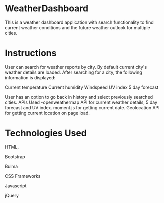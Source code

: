 # WeatherDashboard


This is a weather dashboard application with search functionality to find current weather conditions and the future weather outlook for multiple cities.

# Instructions

User can search for weather reports by city. By default current city's weather details are loaded.
After searching for a city, the following information is displayed:

Current temperature
Current humidity
Windspeed
UV index
5 day forecast

User has an option to go back in history and select previously searched cities.
APIs Used -openweathermap API for current weather details, 5 day forecast and UV index.
moment.js for getting current date.
Geolocation API for getting current location on page load.


# Technologies Used

HTML, 

Bootstrap

Bulma 

CSS Frameworks

Javascript

jQuery
